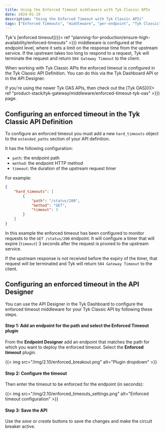```yaml
---
title: Using the Enforced Timeout middleware with Tyk Classic APIs
date: 2024-01-19
description: "Using the Enforced Timeout with Tyk Classic APIs"
tags: ["Enforced Timeouts", "middleware", "per-endpoint", "Tyk Classic"]
---
```


Tyk's [enforced timeout]({{< ref "planning-for-production/ensure-high-availability/enforced-timeouts" >}}) middleware is configured at the endpoint level, where it sets a limit on the response time from the upstream service. If the upstream takes too long to respond to a request, Tyk will terminate the request and return `504 Gateway Timeout` to the client.

When working with Tyk Classic APIs the enforced timeout is configured in the Tyk Classic API Definition. You can do this via the Tyk Dashboard API or in the API Designer.

If you're using the newer Tyk OAS APIs, then check out the [Tyk OAS]({{< ref "product-stack/tyk-gateway/middleware/enforced-timeout-tyk-oas" >}}) page.

## Configuring an enforced timeout in the Tyk Classic API Definition

To configure an enforced timeout you must add a new `hard_timeouts` object to the `extended_paths` section of your API definition.

It has the following configuration:
- `path`: the endpoint path
- `method`: the endpoint HTTP method
- `timeout`: the duration of the upstream request timer

For example:
```json
{
    "hard_timeouts": [
        {
            "path": "/status/200",
            "method": "GET",
            "timeout": 3
        }
    ]
}
```

In this example the enforced timeout has been configured to monitor requests to the `GET /status/200` endpoint. It will configure a timer that will expire (`timeout`) 3 seconds after the request is proxied to the upstream service.

If the upstream response is not received before the expiry of the timer, that request will be terminated and Tyk will return `504 Gateway Timeout` to the client.

## Configuring an enforced timeout in the API Designer

You can use the API Designer in the Tyk Dashboard to configure the enforced timeout middleware for your Tyk Classic API by following these steps.

#### Step 1: Add an endpoint for the path and select the Enforced Timeout plugin

From the **Endpoint Designer** add an endpoint that matches the path for which you want to deploy the enforced timeout. Select the **Enforced timeout** plugin.

{{< img src="/img/2.10/enforced_breakout.png" alt="Plugin dropdown" >}}

#### Step 2: Configure the timeout

Then enter the timeout to be enforced for the endpoint (in seconds):

{{< img src="/img/2.10/enforced_timeouts_settings.png" alt="Enforced timeout configuration" >}}

#### Step 3: Save the API

Use the *save* or *create* buttons to save the changes and make the circuit breaker active.
